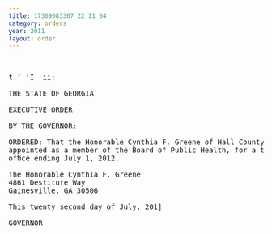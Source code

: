 ```yaml
---
title: 17369083307_22_11_04
category: orders
year: 2011
layout: order
---
```


<pre> 

t.‘ ‘I  ii;

THE STATE OF GEORGIA

EXECUTIVE ORDER

BY THE GOVERNOR:

ORDERED: That the Honorable Cynthia F. Greene of Hall County, Georgia, is
appointed as a member of the Board of Public Health, for a term of
ofﬁce ending July 1, 2012.

The Honorable Cynthia F. Greene
4861 Destitute Way
Gainesville, GA 30506

This twenty second day of July, 201]

GOVERNOR

</pre>
